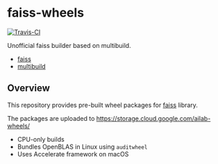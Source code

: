 # faiss-wheels

[![Travis-CI](https://img.shields.io/travis/kyamagu/faiss-wheels.svg)](https://travis-ci.org/kyamagu/faiss-wheels)

Unofficial faiss builder based on multibuild.

- [faiss](https://github.com/facebookresearch/faiss)
- [multibuild](https://github.com/matthew-brett/multibuild)

## Overview

This repository provides pre-built wheel packages for
[faiss](https://github.com/facebookresearch/faiss) library.

The packages are uploaded to https://storage.cloud.google.com/ailab-wheels/

- CPU-only builds
- Bundles OpenBLAS in Linux using `auditwheel`
- Uses Accelerate framework on macOS
